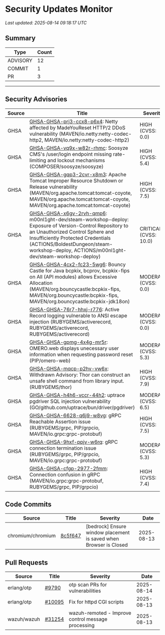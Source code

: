 # Security Updates Monitor

*Last updated: 2025-08-14 09:18:17 UTC*

## Summary
| Type | Count |
|------|-------|
| ADVISORY | 12 |
| COMMIT | 1 |
| PR | 3 |

---

## Security Advisories

| Source | Title | Severity | Date |
|--------|-------|----------|------|
| GHSA | [GHSA-GHSA-prj3-ccx8-p6x4](https://github.com/advisories/GHSA-prj3-ccx8-p6x4): Netty affected by MadeYouReset HTTP/2 DDoS vulnerability (MAVEN/io.netty:netty-codec-http2, MAVEN/io.netty:netty-codec-http2) | HIGH (CVSS: 0.0) | 2025-08-13 |
| GHSA | [GHSA-GHSA-vq9x-w82r-rhmc](https://github.com/advisories/GHSA-vq9x-w82r-rhmc): Soosyze CMS's /user/login endpoint missing rate-limiting and lockout mechanisms (COMPOSER/soosyze/soosyze) | HIGH (CVSS: 5.4) | 2025-08-13 |
| GHSA | [GHSA-GHSA-gqp3-2cvr-x8m3](https://github.com/advisories/GHSA-gqp3-2cvr-x8m3): Apache Tomcat Improper Resource Shutdown or Release vulnerability (MAVEN/org.apache.tomcat:tomcat-coyote, MAVEN/org.apache.tomcat:tomcat-coyote, MAVEN/org.apache.tomcat:tomcat-coyote) | HIGH (CVSS: 7.5) | 2025-08-13 |
| GHSA | [GHSA-GHSA-x6gv-2rvh-qmp6](https://github.com/advisories/GHSA-x6gv-2rvh-qmp6): m00nl1ght-dev/steam-workshop-deploy: Exposure of Version-Control Repository to an Unauthorized Control Sphere and Insufficiently Protected Credentials (ACTIONS/BoldestDungeon/steam-workshop-deploy, ACTIONS/m00nl1ght-dev/steam-workshop-deploy) | CRITICAL (CVSS: 10.0) | 2025-08-13 |
| GHSA | [GHSA-GHSA-4cx2-fc23-5wg6](https://github.com/advisories/GHSA-4cx2-fc23-5wg6): Bouncy Castle for Java bcpkix, bcprov, bcpkix-fips on All (API modules) allows Excessive Allocation (MAVEN/org.bouncycastle:bcpkix-fips, MAVEN/org.bouncycastle:bcpkix-fips, MAVEN/org.bouncycastle:bcpkix-jdk18on) | MODERATE (CVSS: 0.0) | 2025-08-13 |
| GHSA | [GHSA-GHSA-76r7-hhxj-r776](https://github.com/advisories/GHSA-76r7-hhxj-r776): Active Record logging vulnerable to ANSI escape injection (RUBYGEMS/activerecord, RUBYGEMS/activerecord, RUBYGEMS/activerecord) | MODERATE (CVSS: 0.0) | 2025-08-13 |
| GHSA | [GHSA-GHSA-gpmg-4x4g-mr5r](https://github.com/advisories/GHSA-gpmg-4x4g-mr5r): OMERO.web displays unecessary user information when requesting password reset (PIP/omero-web) | MODERATE (CVSS: 5.3) | 2025-08-13 |
| GHSA | [GHSA-GHSA-mqcp-p2hv-vw6x](https://github.com/advisories/GHSA-mqcp-p2hv-vw6x): Withdrawn Advisory: Thor can construct an unsafe shell command from library input. (RUBYGEMS/thor) | HIGH (CVSS: 7.9) | 2025-07-20 |
| GHSA | [GHSA-GHSA-h4h6-vccr-44h2](https://github.com/advisories/GHSA-h4h6-vccr-44h2): uptrace pgdriver SQL injection vulnerability (GO/github.com/uptrace/bun/driver/pgdriver) | MODERATE (CVSS: 6.5) | 2025-06-12 |
| GHSA | [GHSA-GHSA-6628-q6j9-w8vg](https://github.com/advisories/GHSA-6628-q6j9-w8vg): gRPC Reachable Assertion issue (RUBYGEMS/grpc, PIP/grpcio, MAVEN/io.grpc:grpc-protobuf) | HIGH (CVSS: 7.5) | 2023-07-06 |
| GHSA | [GHSA-GHSA-9hxf-ppjv-w6rq](https://github.com/advisories/GHSA-9hxf-ppjv-w6rq): gRPC connection termination issue (RUBYGEMS/grpc, PIP/grpcio, MAVEN/io.grpc:grpc-protobuf) | MODERATE (CVSS: 5.3) | 2023-07-06 |
| GHSA | [GHSA-GHSA-cfgp-2977-2fmm](https://github.com/advisories/GHSA-cfgp-2977-2fmm): Connection confusion in gRPC (MAVEN/io.grpc:grpc-protobuf, RUBYGEMS/grpc, PIP/grpcio) | HIGH (CVSS: 7.4) | 2023-07-05 |

## Code Commits

| Source | Title | Severity | Date |
|--------|-------|----------|------|
| chromium/chromium | [8c5f647](https://github.com/chromium/chromium/commit/8c5f6476e38fc50a936d4e5965d05320868f8020) | [bedrock] Ensure window placement is saved when Browser is Closed | 2025-08-13 |

## Pull Requests

| Source | Title | Severity | Date |
|--------|-------|----------|------|
| erlang/otp | [#9790](https://github.com/erlang/otp/pull/9790) | otp scan PRs for vulnerabilities | 2025-08-14 |
| erlang/otp | [#10095](https://github.com/erlang/otp/pull/10095) | Fix for httpd CGI scripts | 2025-08-13 |
| wazuh/wazuh | [#31254](https://github.com/wazuh/wazuh/pull/31254) | wazuh-remoted - Improve control message processing | 2025-08-13 |

